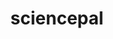 ---
title: sciencepal
github: https://github.com/sciencepal
mode: dark
transition: 3s
archetype:
- Stats and Metrics
- Badges | Tags | Icons
- Little Bit of Everything
---